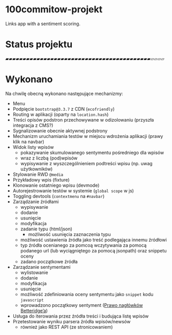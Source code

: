 # 100commitow-projekt

Links app with a sentiment scoring.

# Status projektu

▰▰▰▰▰▰▰▰▰▰▰▰▰▰▰▰▰▰▰▰▰▰▰▰▰▰▰▰▰▰▰▰▰▰▰▰▰▰▰▰▰▰▱▱▱▱

# Wykonano

Na chwilę obecną wykonano następujące mechanizmy:
* Menu
* Podpięcie `bootstrap@3.3.7` z CDN (`ecofriendly`)
* Routing w aplikacji (oparty na `location.hash`)
* Treści opisów podstron przechowywane w odizolowaniu (przyszła integracja z CMS?)
* Sygnalizowanie obecnie aktywnej podstrony
* Mechanizm uruchamiania testów w miejscu wdrożenia aplikacji (prawy klik na navbar)
* Widok listy wpisów
  * pokazywanie skumulowanego sentymentu pośredniego dla wpisów
  * wraz z liczbą (pod)wpisów
  * wypisywanie z wyszczególnieniem podtreści wpisu (np. uwag użytkowników)
* Stylowanie RWD `@media`
* Przykładowy wpis (fixture)
* Klonowanie ostatniego wpisu (devmode)
* Autorejestrowanie testów w systemie (`global scope` w js)
* Toggling devtools (`contextmenu` na `#navbar`)
* Zarządzanie źródłami
  * wypisywanie
  * dodanie
  * usunięcie
  * modyfikacja
  * zadanie typu (html/json)
    * możliwość usunięcia zaznaczenia typu
  * możliwość ustawienia źródła jako treść podlegająca innemu źródłowi
  * typ źródła ocenianego za pomcoą wczytywania za pomocą podanego url (lub wyciągniętego za pomocą jsonpath) oraz snippetu oceny
  * zadano początkowe źródła
* Zarządzanie sentymentami
  * wylistowanie
  * dodanie
  * modyfikacja
  * usunięcie
  * możliwość zdefiniowania oceny sentymentu jako `snippet` kodu `javascript`
  * wprowadzono początkowy sentyment ([Prawo nagłówków Betteridge’a](https://pl.wikipedia.org/wiki/Prawo_nag%C5%82%C3%B3wk%C3%B3w_Betteridge%E2%80%99a))
* Usługa do iterowania przez źródła treści i budująca listę wpisów
* Przetestowanie wyniku parsera źródła wpisów/newsów
  * również jako REST API (ze stronicowaniem)
